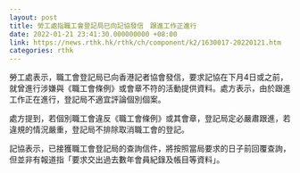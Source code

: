 ```yaml
---
layout: post
title: 勞工處指職工會登記局已向記協發信　跟進工作正進行
date: 2022-01-21 23:41:30.000000000 +08:00
link: https://news.rthk.hk/rthk/ch/component/k2/1630017-20220121.htm
categories: rthk
---
```


勞工處表示，職工會登記局已向香港記者協會發信，要求記協在下月4日或之前，就曾進行涉嫌與《職工會條例》或會章不符的活動提供資料。處方表示，由於跟進工作正在進行，登記局不適宜評論個別個案。

處方提到，若個別職工會違反《職工會條例》或其會章，登記局定必嚴肅跟進，若違規的情況嚴重，登記局不排除取消職工會的登記。

記協表示，已接獲職工會登記局的查詢信件，將按照當局要求的日子前回覆查詢，但並非有報道指「要求交出過去數年會員紀錄及帳目等資料」。
